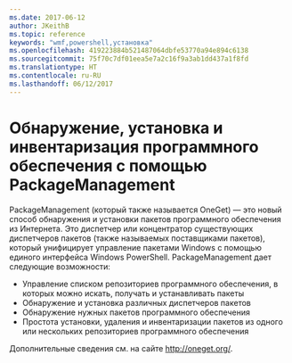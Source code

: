 ```yaml
---
ms.date: 2017-06-12
author: JKeithB
ms.topic: reference
keywords: "wmf,powershell,установка"
ms.openlocfilehash: 419223884b521487064dbfe53770a94e894c6138
ms.sourcegitcommit: 75f70c7df01eea5e7a2c16f9a3ab1dd437a1f8fd
ms.translationtype: HT
ms.contentlocale: ru-RU
ms.lasthandoff: 06/12/2017
---
```

<a id="software-discovery-install-and-inventory-with-packagemanagement" class="xliff"></a>
# Обнаружение, установка и инвентаризация программного обеспечения с помощью PackageManagement

PackageManagement (который также называется OneGet) — это новый способ обнаружения и установки пакетов программного обеспечения из Интернета. Это диспетчер или концентратор существующих диспетчеров пакетов (также называемых поставщиками пакетов), который унифицирует управление пакетами Windows с помощью единого интерфейса Windows PowerShell. PackageManagement дает следующие возможности:

-   Управление списком репозиториев программного обеспечения, в которых можно искать, получать и устанавливать пакеты
-   Обнаружение и установка различных диспетчеров пакетов
-   Обнаружение нужных пакетов программного обеспечения
-   Простота установки, удаления и инвентаризации пакетов из одного или нескольких репозиториев программного обеспечения

Дополнительные сведения см. на сайте http://oneget.org/.

